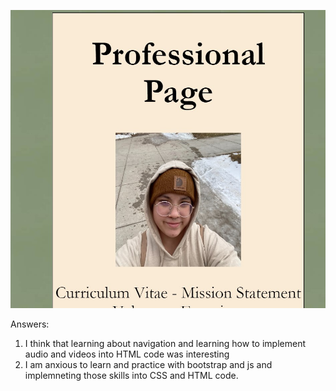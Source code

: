 ![Screenshot][def]

[def]: assignment-09/images/assignment9.jpg "Image"

Answers:
1. I think that learning about navigation and learning how to implement audio and videos into HTML code was interesting
2. I am anxious to learn and practice with bootstrap and js and implemneting those skills into CSS and HTML code. 